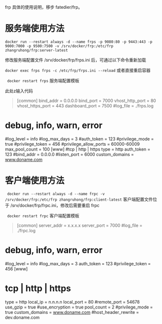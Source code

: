frp 具体的使用说明，移步 fatedier/frp。

# 服务端使用方法
` docker run --restart always -d --name frps -p 9080:80 -p 9443:443 -p 9000:7000 -p 9500:7500 -v /srv/docker/frp:/etc/frp  zhangruhong/frp:server-latest ` 

修改服务端配置文件 /srv/docker/frp/frps.ini 后，可通过以下命令重新加载

` docker exec frps frps -c /etc/frp/frps.ini --reload ` 
或者直接重启容器

` docker restart frps` 
服务端配置模板

此处z输入代码


>[common]
 bind_addr = 0.0.0.0
 bind_port = 7000
 vhost_http_port = 80
 vhost_https_port = 443
 dashboard_port = 7500
 #log_file = ./frps.log
 # debug, info, warn, error
 #log_level = info
 #log_max_days = 3
 #auth_token = 123
 #privilege_mode = true
 #privilege_token = 456
 #privilege_allow_ports = 60000-60009
 max_pool_count = 100
 [www]
 #tcp | http | https
 type = http
 auth_token = 123
 #bind_addr = 0.0.0.0
 #listen_port = 6000
 custom_domains = www.doname.com

 
# 客户端使用方法
` docker run --restart always -d --name frpc -v /srv/docker/frp:/etc/frp zhangruhong/frp:client-latest` 
客户端配置文件位于 /srv/docker/frp/frpc.ini，修改后需要重启 frpc

` docker restart frpc` 
客户端配置模板

>[common]
 server_addr = x.x.x.x
 server_port = 7000
 #log_file = ./frpc.log
 # debug, info, warn, error
 #log_level = info
 #log_max_days = 3
 auth_token = 123
 #privilege_token = 456
 [www]
 # tcp | http | https
 type = http
 local_ip = n.n.n.n
 local_port = 80
 #remote_port = 54678
 use_gzip = true
 #use_encryption = true
 pool_count = 2
 #privilege_mode = true
 custom_domains = www.doname.com
 #host_header_rewrite = dev.doname.com

